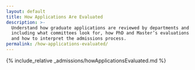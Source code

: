 ```yaml
---
layout: default
title: How Applications Are Evaluated
description: >-
  Understand how graduate applications are reviewed by departments and faculty,
  including what committees look for, how PhD and Master’s evaluations differ,
  and how to interpret the admissions process.
permalink: /how-applications-evaluated/
---
```


{% include_relative _admissions/howApplicationsEvaluated.md %}